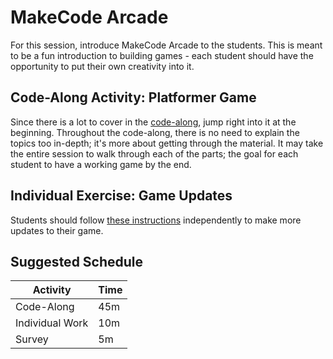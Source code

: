 # MakeCode Arcade
For this session, introduce MakeCode Arcade to the students. This is meant to be a fun introduction to building games - each student should have the opportunity to put their own creativity into it.

## Code-Along Activity: Platformer Game
Since there is a lot to cover in the [code-along](PlatformerCodeAlong.md), jump right into it at the beginning. Throughout the code-along, there is no need to explain the topics too in-depth; it's more about getting through the material. It may take the entire session to walk through each of the parts; the goal for each student to have a working game by the end.

## Individual Exercise: Game Updates
Students should follow [these instructions](PlatformerIndividual.md) independently to make more updates to their game.

## Suggested Schedule

| Activity | Time |
|-|-|
| Code-Along | 45m |
| Individual Work | 10m |
| Survey | 5m |